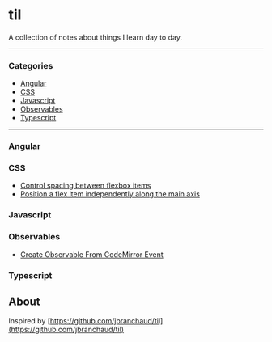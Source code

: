 # til

A collection of notes about things I learn day to day.

---

### Categories

* [Angular](#angular)
* [CSS](#css)
* [Javascript](#javascript)
* [Observables](#observables)
* [Typescript](#typescript)

---

### Angular

### CSS
- [Control spacing between flexbox items](css/control-spacing-between-flexbox-items.md)
- [Position a flex item independently along the main axis](css/position-flex-item-independently-along-main-axis.md)

### Javascript

### Observables

- [Create Observable From CodeMirror Event](observables/create-observable-from-codemirror-event.md)

### Typescript

## About

Inspired by [https://github.com/jbranchaud/til](https://github.com/jbranchaud/til)
